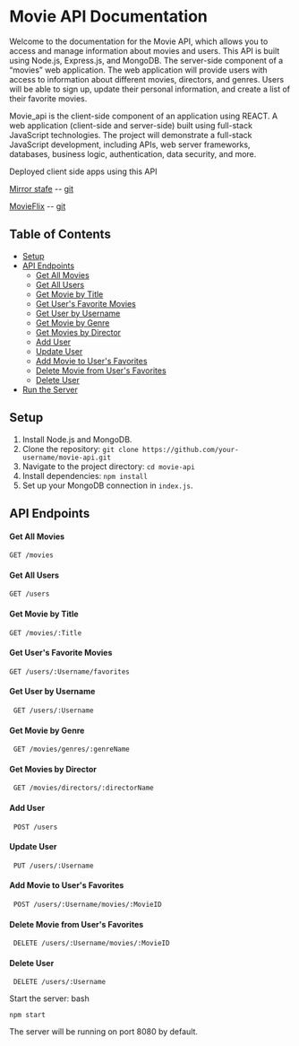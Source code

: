 # Movie API Documentation

Welcome to the documentation for the Movie API, which allows you to access and manage information about movies and users. This API is built using Node.js, Express.js, and MongoDB. 
The server-side component of a “movies” web application. The web application will provide users with access to information about different movies, directors, and genres. Users will be able to sign up, update their personal information, and create a list of their favorite movies.

Movie_api is the client-side component of an application using REACT. A web application (client-side and server-side) built using full-stack JavaScript technologies. The project will demonstrate a full-stack JavaScript development, including APIs, web server frameworks, databases, business logic, authentication, data security, and more. 

Deployed client side apps using this API

[Mirror stafe](https://mirror-stage.netlify.app/login) -- [git](https://github.com/kamilaut/myFlix-client)

[MovieFlix](https://kamilaut.github.io/MovieFlix-Angular/) --  [git](https://github.com/kamilaut/MovieFlix-Angular)

## Table of Contents

- [Setup](#setup)
- [API Endpoints](#api-endpoints)
  - [Get All Movies](#get-all-movies)
  - [Get All Users](#get-all-users)
  - [Get Movie by Title](#get-movie-by-title)
  - [Get User's Favorite Movies](#get-users-favorite-movies)
  - [Get User by Username](#get-user-by-username)
  - [Get Movie by Genre](#get-movie-by-genre)
  - [Get Movies by Director](#get-movies-by-director)
  - [Add User](#add-user)
  - [Update User](#update-user)
  - [Add Movie to User's Favorites](#add-movie-to-users-favorites)
  - [Delete Movie from User's Favorites](#delete-movie-from-users-favorites)
  - [Delete User](#delete-user)
- [Run the Server](#run-the-server)

## Setup

1. Install Node.js and MongoDB.
2. Clone the repository: `git clone https://github.com/your-username/movie-api.git`
3. Navigate to the project directory: `cd movie-api`
4. Install dependencies: `npm install`
5. Set up your MongoDB connection in `index.js`.

## API Endpoints
#### Get All Movies
```
GET /movies  
```

#### Get All Users
```
GET /users
```


#### Get Movie by Title
```
GET /movies/:Title
```

#### Get User's Favorite Movies
```
GET /users/:Username/favorites
 ```

#### Get User by Username
```
 GET /users/:Username
 ```

#### Get Movie by Genre
```
 GET /movies/genres/:genreName
 ```

#### Get Movies by Director
```
 GET /movies/directors/:directorName
```
#### Add User
```
 POST /users
 ```

#### Update User
```
 PUT /users/:Username
 ```

#### Add Movie to User's Favorites
``` 
 POST /users/:Username/movies/:MovieID
```
 
#### Delete Movie from User's Favorites
```
 DELETE /users/:Username/movies/:MovieID
 ```

#### Delete User
```
 DELETE /users/:Username
```
 
Start the server:
 bash
 
```
npm start
```

The server will be running on port 8080 by default.

